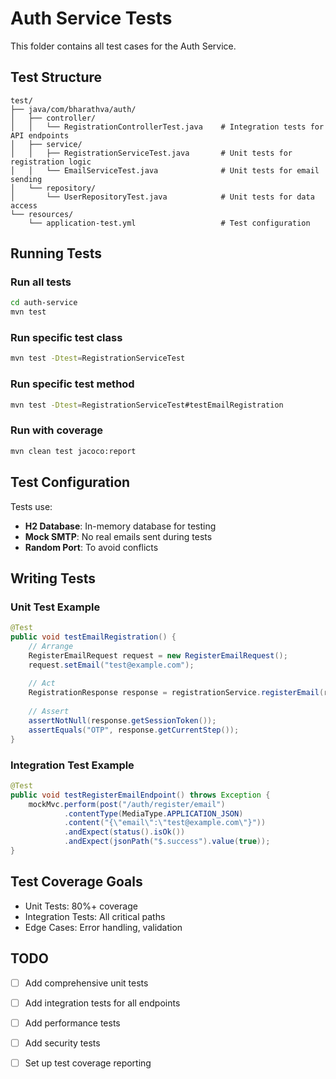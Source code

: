 # Auth Service Tests

This folder contains all test cases for the Auth Service.

## Test Structure

```
test/
├── java/com/bharathva/auth/
│   ├── controller/
│   │   └── RegistrationControllerTest.java    # Integration tests for API endpoints
│   ├── service/
│   │   ├── RegistrationServiceTest.java       # Unit tests for registration logic
│   │   └── EmailServiceTest.java              # Unit tests for email sending
│   └── repository/
│       └── UserRepositoryTest.java            # Unit tests for data access
└── resources/
    └── application-test.yml                   # Test configuration
```

## Running Tests

### Run all tests
```bash
cd auth-service
mvn test
```

### Run specific test class
```bash
mvn test -Dtest=RegistrationServiceTest
```

### Run specific test method
```bash
mvn test -Dtest=RegistrationServiceTest#testEmailRegistration
```

### Run with coverage
```bash
mvn clean test jacoco:report
```

## Test Configuration

Tests use:
- **H2 Database**: In-memory database for testing
- **Mock SMTP**: No real emails sent during tests
- **Random Port**: To avoid conflicts

## Writing Tests

### Unit Test Example
```java
@Test
public void testEmailRegistration() {
    // Arrange
    RegisterEmailRequest request = new RegisterEmailRequest();
    request.setEmail("test@example.com");
    
    // Act
    RegistrationResponse response = registrationService.registerEmail(request);
    
    // Assert
    assertNotNull(response.getSessionToken());
    assertEquals("OTP", response.getCurrentStep());
}
```

### Integration Test Example
```java
@Test
public void testRegisterEmailEndpoint() throws Exception {
    mockMvc.perform(post("/auth/register/email")
            .contentType(MediaType.APPLICATION_JSON)
            .content("{\"email\":\"test@example.com\"}"))
            .andExpect(status().isOk())
            .andExpect(jsonPath("$.success").value(true));
}
```

## Test Coverage Goals

- Unit Tests: 80%+ coverage
- Integration Tests: All critical paths
- Edge Cases: Error handling, validation

## TODO

- [ ] Add comprehensive unit tests
- [ ] Add integration tests for all endpoints
- [ ] Add performance tests
- [ ] Add security tests
- [ ] Set up test coverage reporting

